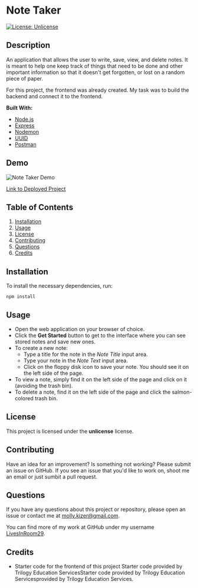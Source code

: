 
# Note Taker
[![License: Unlicense](https://img.shields.io/badge/license-Unlicense-blue.svg)](http://unlicense.org/)

## Description
An application that allows the user to write, save, view, and delete notes. It is meant to help one keep track of things that need to be done and other important information so that it doesn't get forgotten, or lost on a random piece of paper.

For this project, the frontend was already created. My task was to build the backend and connect it to the frontend.

**Built With:**
* [Node.js](https://nodejs.org/)
* [Express](https://expressjs.com/)
* [Nodemon](https://www.npmjs.com/package/nodemon)
* [UUID](https://www.npmjs.com/package/uuid)
* [Postman](https://www.postman.com/)

## Demo
![Note Taker Demo](demo/Note_Taker_Demo.gif)

[Link to Deployed Project](https://murmuring-forest-56027.herokuapp.com/)


## Table of Contents
1. [Installation](#installation)
2. [Usage](#usage)
3. [License](#license)
4. [Contributing](#contributing)
5. [Questions](#questions)
6. [Credits](#credits)


## Installation
To install the necessary dependencies, run:
```
npm install
```

## Usage
* Open the web application on your browser of choice.
* Click the **Get Started** button to get to the interface where you can see stored notes and save new ones.
* To create a new note:
  * Type a title for the note in the *Note Title* input area.
  * Type your note in the *Note Text* input area.
  * Click on the floppy disk icon to save your note. You should see it on the left side of the page.
* To view a note, simply find it on the left side of the page and click on it (avoiding the trash bin).
* To delete a note, find it on the left side of the page and click the salmon-colored trash bin.


## License
This project is licensed under the **unlicense** license.


## Contributing
Have an idea for an improvement? Is something not working? Please submit an issue on GitHub. If you see an issue that you'd like to work on, shoot me an email or just sumbit a pull request.


## Questions
If you have any questions about this project or repository, please open an issue or contact me at [molly.kizer@gmail.com](mailto:molly.kizer@gmail.com).

You can find more of my work at GitHub under my username [LivesInRoom29](https://github.com/LivesInRoom29).


## Credits
* Starter code for the frontend of this project Starter code provided by Trilogy Education ServicesStarter code provided by Trilogy Education Servicesprovided by Trilogy Education Services.
